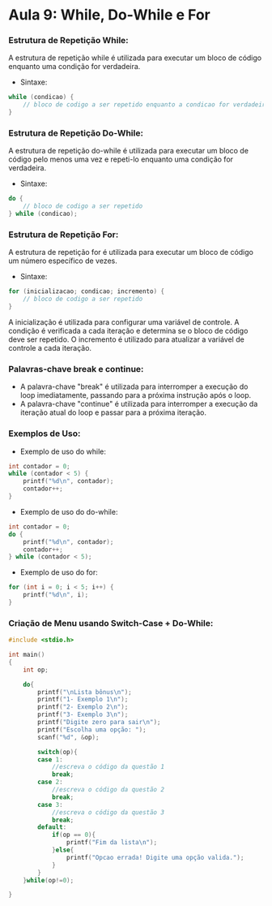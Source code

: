 # Aula 9: While, Do-While e For

### Estrutura de Repetição While:
A estrutura de repetição while é utilizada para executar um bloco de código enquanto uma condição for verdadeira.

- Sintaxe:
```C
while (condicao) {
    // bloco de codigo a ser repetido enquanto a condicao for verdadeira
}
```

### Estrutura de Repetição Do-While:

A estrutura de repetição do-while é utilizada para executar um bloco de código pelo menos uma vez e repeti-lo enquanto uma condição for verdadeira.

- Sintaxe:
```C
do {
    // bloco de codigo a ser repetido
} while (condicao);
```

### Estrutura de Repetição For:

A estrutura de repetição for é utilizada para executar um bloco de código um número específico de vezes.

- Sintaxe:

``` C
for (inicializacao; condicao; incremento) {
    // bloco de codigo a ser repetido
}
```
A inicialização é utilizada para configurar uma variável de controle.
A condição é verificada a cada iteração e determina se o bloco de código deve ser repetido.
O incremento é utilizado para atualizar a variável de controle a cada iteração.

### Palavras-chave break e continue:
- A palavra-chave "break" é utilizada para interromper a execução do loop imediatamente, passando para a próxima instrução após o loop.
- A palavra-chave "continue" é utilizada para interromper a execução da iteração atual do loop e passar para a próxima iteração.

### Exemplos de Uso:
- Exemplo de uso do while:
```C
int contador = 0;
while (contador < 5) {
    printf("%d\n", contador);
    contador++;
}
```
- Exemplo de uso do do-while:
```C
int contador = 0;
do {
    printf("%d\n", contador);
    contador++;
} while (contador < 5);
```
- Exemplo de uso do for:
```C
for (int i = 0; i < 5; i++) {
    printf("%d\n", i);
}
```

### Criação de Menu usando Switch-Case + Do-While:
```c
#include <stdio.h>

int main()
{
    int op;

    do{
        printf("\nLista bônus\n");
        printf("1- Exemplo 1\n");
        printf("2- Exemplo 2\n");
        printf("3- Exemplo 3\n");
        printf("Digite zero para sair\n");
        printf("Escolha uma opção: ");
        scanf("%d", &op);

        switch(op){
        case 1:
            //escreva o código da questão 1
            break;
        case 2:
            //escreva o código da questão 2
            break;
        case 3:
            //escreva o código da questão 3
            break;
        default:
            if(op == 0){
                printf("Fim da lista\n");
            }else{
                printf("Opcao errada! Digite uma opção valida.");
            }
        }
    }while(op!=0);

}
```
